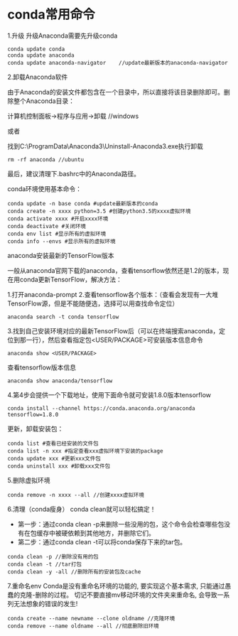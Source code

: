 # conda常用命令

1.升级
升级Anaconda需要先升级conda
~~~
conda update conda
conda update anaconda
conda update anaconda-navigator    //update最新版本的anaconda-navigator
~~~
2.卸载Anaconda软件

由于Anaconda的安装文件都包含在一个目录中，所以直接将该目录删除即可。删除整个Anaconda目录：

计算机控制面板->程序与应用->卸载 //windows

或者

找到C:\ProgramData\Anaconda3\Uninstall-Anaconda3.exe执行卸载
~~~
rm -rf anaconda //ubuntu
~~~
最后，建议清理下.bashrc中的Anaconda路径。

conda环境使用基本命令：
~~~
conda update -n base conda #update最新版本的conda
conda create -n xxxx python=3.5 #创建python3.5的xxxx虚拟环境
conda activate xxxx #开启xxxx环境
conda deactivate #关闭环境
conda env list #显示所有的虚拟环境
conda info --envs #显示所有的虚拟环境
~~~

anaconda安装最新的TensorFlow版本

一般从anaconda官网下载的anaconda，查看tensorflow依然还是1.2的版本，现在用conda更新TensorFlow，解决方法：

1.打开anaconda-prompt
2.查看tensorflow各个版本：（查看会发现有一大堆TensorFlow源，但是不能随便选，选择可以用查找命令定位）
~~~
anaconda search -t conda tensorflow
~~~
3.找到自己安装环境对应的最新TensorFlow后（可以在终端搜索anaconda，定位到那一行），然后查看指定包<USER/PACKAGE>可安装版本信息命令
~~~
anaconda show <USER/PACKAGE>
~~~

查看tensorflow版本信息
~~~
anaconda show anaconda/tensorflow
~~~

4.第4步会提供一个下载地址，使用下面命令就可安装1.8.0版本tensorflow
~~~
conda install --channel https://conda.anaconda.org/anaconda tensorflow=1.8.0
~~~
更新，卸载安装包：
~~~
conda list #查看已经安装的文件包
conda list -n xxx #指定查看xxx虚拟环境下安装的package
conda update xxx #更新xxx文件包
conda uninstall xxx #卸载xxx文件包
~~~

5.删除虚拟环境
~~~
conda remove -n xxxx --all //创建xxxx虚拟环境
~~~

6.清理（conda瘦身）
conda clean就可以轻松搞定！
- 第一步：通过conda clean -p来删除一些没用的包，这个命令会检查哪些包没有在包缓存中被硬依赖到其他地方，并删除它们。
- 第二步：通过conda clean -t可以将conda保存下来的tar包。
~~~
conda clean -p //删除没有用的包
conda clean -t //tar打包
conda clean -y -all //删除所有的安装包及cache
~~~

7.重命名env
Conda是没有重命名环境的功能的, 要实现这个基本需求, 只能通过愚蠢的克隆-删除的过程。
切记不要直接mv移动环境的文件夹来重命名, 会导致一系列无法想象的错误的发生!
~~~
conda create --name newname --clone oldname //克隆环境
conda remove --name oldname --all //彻底删除旧环境
~~~
